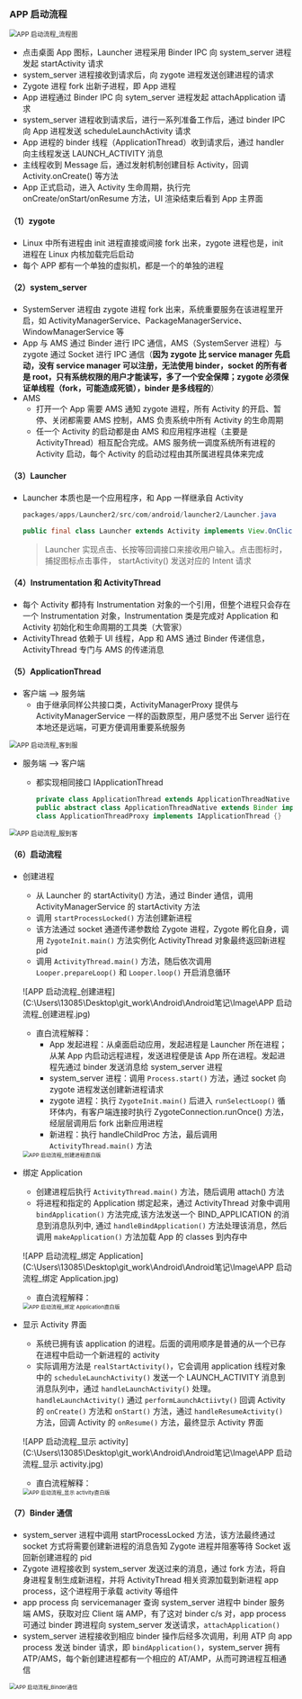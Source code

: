 ### APP 启动流程

<img src="C:\Users\13085\Desktop\git_work\Android\Android笔记\Image\APP 启动流程_流程图.jpg" alt="APP 启动流程_流程图" style="zoom:80%;" />

- 点击桌面 App 图标，Launcher 进程采用 Binder IPC 向 system_server 进程发起 startActivity 请求
- system_server 进程接收到请求后，向 zygote 进程发送创建进程的请求
- Zygote 进程 fork 出新子进程，即 App 进程
- App 进程通过 Binder IPC 向 sytem_server 进程发起 attachApplication 请求
- system_server 进程收到请求后，进行一系列准备工作后，通过 binder IPC 向 App 进程发送 scheduleLaunchActivity 请求
- App 进程的 binder 线程（ApplicationThread）收到请求后，通过 handler 向主线程发送 LAUNCH_ACTIVITY 消息
- 主线程收到 Message 后，通过发射机制创建目标 Activity，回调 Activity.onCreate() 等方法
- App 正式启动，进入 Activity 生命周期，执行完 onCreate/onStart/onResume 方法，UI 渲染结束后看到 App 主界面

#### （1）zygote

- Linux 中所有进程由 init 进程直接或间接 fork 出来，zygote 进程也是，init 进程在 Linux 内核加载完后启动
- 每个 APP 都有一个单独的虚拟机，都是一个的单独的进程

#### （2）system_server

- SystemServer 进程由 zygote 进程 fork 出来，系统重要服务在该进程里开启，如 ActivityManagerService、PackageManagerService、WindowManagerService 等
- App 与 AMS 通过 Binder 进行 IPC 通信，AMS（SystemServer 进程）与 zygote 通过 Socket 进行 IPC 通信（**因为 zygote 比 service manager 先启动，没有 service manager 可以注册，无法使用 binder，socket 的所有者是 root，只有系统权限的用户才能读写，多了一个安全保障；zygote 必须保证单线程（fork，可能造成死锁），binder 是多线程的**）
- AMS
  - 打开一个 App 需要 AMS 通知 zygote 进程，所有 Activity 的开启、暂停、关闭都需要 AMS 控制，AMS 负责系统中所有 Activity 的生命周期
  - 任一个 Activity 的启动都是由 AMS 和应用程序进程（主要是 ActivityThread）相互配合完成。AMS 服务统一调度系统所有进程的 Activity 启动，每个 Activity 的启动过程由其所属进程具体来完成

#### （3）Launcher

- Launcher 本质也是一个应用程序，和 App 一样继承自 Activity

  ```java
  packages/apps/Launcher2/src/com/android/launcher2/Launcher.java
  
  public final class Launcher extends Activity implements View.OnClickListener, OnLongClickListener, LauncherModel.Callbacks, View.OnTouchListener { }
  ```

  > Launcher 实现点击、长按等回调接口来接收用户输入。点击图标时，捕捉图标点击事件， startActivity() 发送对应的 Intent 请求

#### （4）Instrumentation 和 ActivityThread

- 每个 Activity 都持有 Instrumentation 对象的一个引用，但整个进程只会存在一个 Instrumentation 对象，Instrumentation 类是完成对 Application 和 Activity 初始化和生命周期的工具类（大管家）
- ActivityThread 依赖于 UI 线程，App 和 AMS 通过 Binder 传递信息，ActivityThread 专门与 AMS 的传递消息

#### （5）ApplicationThread

- 客户端 —> 服务端
  - 由于继承同样公共接口类，ActivityManagerProxy 提供与 ActivityManagerService 一样的函数原型，用户感觉不出 Server 运行在本地还是远端，可更方便调用重要系统服务

<img src="C:\Users\13085\Desktop\git_work\Android\Android笔记\Image\APP 启动流程_客到服.jpg" alt="APP 启动流程_客到服" style="zoom:80%;" />

- 服务端 —> 客户端

  - 都实现相同接口 IApplicationThread

    ```java
    private class ApplicationThread extends ApplicationThreadNative {} 
    public abstract class ApplicationThreadNative extends Binder implements IApplicationThread{} 
    class ApplicationThreadProxy implements IApplicationThread {}
    ```

<img src="C:\Users\13085\Desktop\git_work\Android\Android笔记\Image\APP 启动流程_服到客.jpg" alt="APP 启动流程_服到客" style="zoom:80%;" />

#### （6）启动流程

- 创建进程

  - 从 Launcher 的 startActivity() 方法，通过 Binder 通信，调用 ActivityManagerService 的 startActivity 方法
  - 调用 `startProcessLocked()` 方法创建新进程
  - 该方法通过 socket 通道传递参数给 Zygote 进程，Zygote 孵化自身，调用 `ZygoteInit.main()` 方法实例化 ActivityThread 对象最终返回新进程 pid
  - 调用 `ActivityThread.main()` 方法，随后依次调用 `Looper.prepareLoop()` 和 `Looper.loop()` 开启消息循环

  ![APP 启动流程_创建进程](C:\Users\13085\Desktop\git_work\Android\Android笔记\Image\APP 启动流程_创建进程.jpg)

  - 直白流程解释：
    - App 发起进程：从桌面启动应用，发起进程是 Launcher 所在进程；从某 App 内启动远程进程，发送进程便是该 App 所在进程。发起进程先通过 binder 发送消息给 system_server 进程
    - system_server 进程：调用 `Process.start()` 方法，通过 socket 向 zygote 进程发送创建新进程请求
    - zygote 进程：执行 `ZygoteInit.main()` 后进入 `runSelectLoop()` 循环体内，有客户端连接时执行 ZygoteConnection.runOnce() 方法，经层层调用后 fork 出新应用进程
    - 新进程：执行 handleChildProc 方法，最后调用 `ActivityThread.main()` 方法

  <img src="C:\Users\13085\Desktop\git_work\Android\Android笔记\Image\APP 启动流程_创建进程直白版.jpg" alt="APP 启动流程_创建进程直白版" style="zoom: 67%;" />

- 绑定 Application
  - 创建进程后执行 `ActivityThread.main()` 方法，随后调用 attach() 方法
  - 将进程和指定的 Application 绑定起来，通过 ActivityThread 对象中调用 `bindApplication()` 方法完成,该方法发送一个 BIND_APPLICATION 的消息到消息队列中, 通过 `handleBindApplication()` 方法处理该消息，然后调用 `makeApplication()` 方法加载 App 的 classes 到内存中

  ![APP 启动流程_绑定 Application](C:\Users\13085\Desktop\git_work\Android\Android笔记\Image\APP 启动流程_绑定 Application.jpg)
  - 直白流程解释：

  <img src="C:\Users\13085\Desktop\git_work\Android\Android笔记\Image\APP 启动流程_绑定 Application直白版.jpg" alt="APP 启动流程_绑定 Application直白版" style="zoom:67%;" />

- 显示 Activity 界面
  - 系统已拥有该 application 的进程。后面的调用顺序是普通的从一个已存在进程中启动一个新进程的 activity
  - 实际调用方法是 `realStartActivity()`，它会调用 application 线程对象中的 `scheduleLaunchActivity()` 发送一个 LAUNCH_ACTIVITY 消息到消息队列中，通过 `handleLaunchActivity()` 处理。`handleLaunchActivity()` 通过 `performLaunchActiivty()` 回调 Activity 的 `onCreate()` 方法和 `onStart()` 方法，通过 `handleResumeActivity()` 方法，回调 Activity 的 `onResume()` 方法，最终显示 Activity 界面

  ![APP 启动流程_显示 activity](C:\Users\13085\Desktop\git_work\Android\Android笔记\Image\APP 启动流程_显示 activity.jpg)
  - 直白流程解释：

  <img src="C:\Users\13085\Desktop\git_work\Android\Android笔记\Image\APP 启动流程_显示 activity直白版.jpg" alt="APP 启动流程_显示 activity直白版" style="zoom:67%;" />

#### （7）Binder 通信

- system_server 进程中调用 startProcessLocked 方法，该方法最终通过 socket 方式将需要创建新进程的消息告知 Zygote 进程并阻塞等待 Socket 返回新创建进程的 pid
- Zygote 进程接收到 system_server 发送过来的消息，通过 fork 方法，将自身进程复制生成新进程，并将 ActivityThread 相关资源加载到新进程 app process，这个进程用于承载 activity 等组件
- app process 向 servicemanager 查询 system_server 进程中 binder 服务端 AMS，获取对应 Client 端 AMP，有了这对 binder c/s 对，app process 可通过 binder 跨进程向 system_server 发送请求，`attachApplication()` 
- system_server 进程接收到相应 binder 操作后经多次调用，利用 ATP 向 app process 发送 binder 请求，即  `bindApplication()`，system_server 拥有 ATP/AMS，每个新创建进程都有一个相应的 AT/AMP，从而可跨进程互相通信

<img src="C:\Users\13085\Desktop\git_work\Android\Android笔记\Image\APP 启动流程_Binder通信.jpg" alt="APP 启动流程_Binder通信" style="zoom:67%;" />
